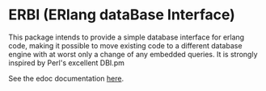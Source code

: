 ERBI (ERlang dataBase Interface)
================================
This package intends to provide a simple database interface for erlang code,
making it possible to move existing code to a different database engine with 
at worst only a change of any embedded queries.  It is strongly inspired by Perl's 
excellent DBI.pm

See the edoc documentation [here](/doc/README.md).